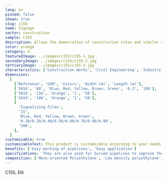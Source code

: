```yaml
---
lang: en
pinned: false
shown: true
slug: c155
name: Signage
sector: construction
sample: C155
description: Allows the demarcation of construction sites and similar areas, as well as the identification of buried conduits. Signaling uses color codes for identification.
color: orange
category: d
featuredImage: ../images/c155/c155-1.jpg
secondaryImage: ../images/c155/c155-2.jpg
tertiaryImage: ../images/c155/c155-3.jpg
characteristics: ['Construction Works', 'Civil Engineering', 'Industry']
dimensions:
  [
    ['Reference', 'GSM', 'Colors', 'Width (m)', 'Length (m)'],
    ['5016', '60', 'Blue, Red, Yellow, Brown, Green', '0.3', '100'],
    ['5016', '150', 'Orange', '1', '50'],
    ['5019', '100', 'Orange', '1', '50'],
    [
      'Signalizing Films',
      '15',
      'Blue, Red, Yellow, Brown, Green',
      '0.20/0.30/0.40/0.50/0.60/0.70/0.80/0.90',
      '500',
    ],
  ]
customizable: true
customizableText: This product is customizable according to your needs. Contact us for more information.
benefits: ['Easy marking of pipelines', 'Easy application']
specifications: 'They are also used for buried pipelines to improve their location.'
composition: ['Mono-oriented Polyethylene', 'Low-density polyethylene']
---
```


C155, EN
